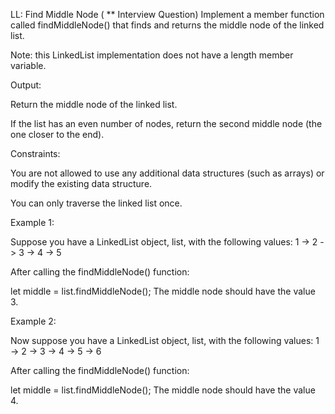 LL: Find Middle Node ( \*\* Interview Question)
Implement a member function called findMiddleNode() that finds and returns the middle node of the linked list.

Note: this LinkedList implementation does not have a length member variable.

Output:

Return the middle node of the linked list.

If the list has an even number of nodes, return the second middle node (the one closer to the end).

Constraints:

You are not allowed to use any additional data structures (such as arrays) or modify the existing data structure.

You can only traverse the linked list once.

Example 1:

Suppose you have a LinkedList object, list, with the following values:
1 -> 2 -> 3 -> 4 -> 5

After calling the findMiddleNode() function:

let middle = list.findMiddleNode();
The middle node should have the value 3.

Example 2:

Now suppose you have a LinkedList object, list, with the following values:
1 -> 2 -> 3 -> 4 -> 5 -> 6

After calling the findMiddleNode() function:

let middle = list.findMiddleNode();
The middle node should have the value 4.
